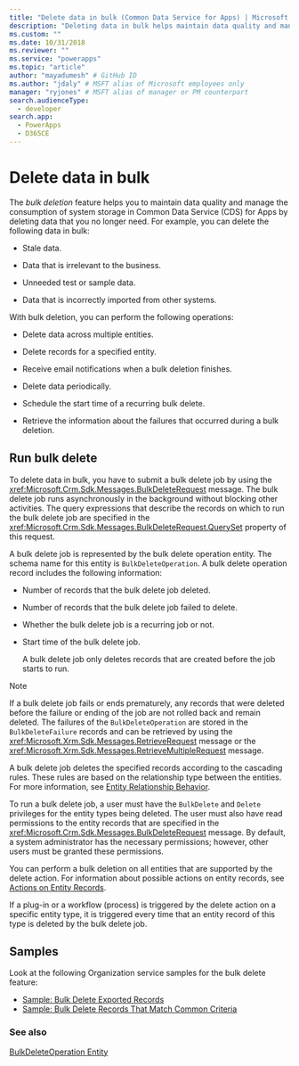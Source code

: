 ```yaml
---
title: "Delete data in bulk (Common Data Service for Apps) | Microsoft Docs" # Intent and product brand in a unique string of 43-59 chars including spaces
description: "Deleting data in bulk helps maintain data quality and manage the consumption of system storage by deleting data that is no longer needed." # 115-145 characters including spaces. This abstract displays in the search result.
ms.custom: ""
ms.date: 10/31/2018
ms.reviewer: ""
ms.service: "powerapps"
ms.topic: "article"
author: "mayadumesh" # GitHub ID
ms.author: "jdaly" # MSFT alias of Microsoft employees only
manager: "ryjones" # MSFT alias of manager or PM counterpart
search.audienceType: 
  - developer
search.app: 
  - PowerApps
  - D365CE
---
```

# Delete data in bulk

The *bulk deletion* feature helps you to maintain data quality and manage the consumption of system storage in Common Data Service (CDS) for Apps by deleting data that you no longer need. For example, you can delete the following data in bulk:  
  
- Stale data.  
  
- Data that is irrelevant to the business.  
  
- Unneeded test or sample data.  
  
- Data that is incorrectly imported from other systems.  
  
With bulk deletion, you can perform the following operations:  
  
- Delete data across multiple entities.  
  
- Delete records for a specified entity.  
  
- Receive email notifications when a bulk deletion finishes.  
  
- Delete data periodically.  
  
- Schedule the start time of a recurring bulk delete.  
  
- Retrieve the information about the failures that occurred during a bulk deletion.  
  
## Run bulk delete

To delete data in bulk, you have to submit a bulk delete job by using the <xref:Microsoft.Crm.Sdk.Messages.BulkDeleteRequest> message. The bulk delete job runs asynchronously in the background without blocking other activities. The query expressions that describe the records on which to run the bulk delete job are specified in the <xref:Microsoft.Crm.Sdk.Messages.BulkDeleteRequest.QuerySet> property of this request.  
  
 A bulk delete job is represented by the bulk delete operation entity. The schema name for this entity is `BulkDeleteOperation`. A bulk delete operation record includes the following information:  
  
- Number of records that the bulk delete job deleted.  
  
- Number of records that the bulk delete job failed to delete.  
  
- Whether the bulk delete job is a recurring job or not.  
  
- Start time of the bulk delete job.  
  
  A bulk delete job only deletes records that are created before the job starts to run.  
  
> [!NOTE]
>  If a bulk delete job fails or ends prematurely, any records that were deleted before the failure or ending of the job are not rolled back and remain deleted. The failures of the `BulkDeleteOperation` are stored in the `BulkDeleteFailure` records and can be retrieved by using the <xref:Microsoft.Xrm.Sdk.Messages.RetrieveRequest> message or the  <xref:Microsoft.Xrm.Sdk.Messages.RetrieveMultipleRequest> message.  
  
 A bulk delete job deletes the specified records according to the cascading rules. These rules are based on the relationship type between the entities. For more information, see [Entity Relationship Behavior](/dynamics365/customer-engagement/developer/entity-relationship-behavior).  
  
 To run a bulk delete job, a user must have the `BulkDelete` and `Delete` privileges for the entity types being deleted. The user must also have read permissions to the entity records that are specified in the <xref:Microsoft.Crm.Sdk.Messages.BulkDeleteRequest> message. By default, a system administrator has the necessary permissions; however, other users must be granted these permissions.  
  
 You can perform a bulk deletion on all entities that are supported by the delete action. For information about possible actions on entity records, see [Actions on Entity Records](/dynamics365/customer-engagement/developer/introduction-entities#ActionsOnEntityRecords).  
  
 If a plug-in or a workflow (process) is triggered by the delete action on a specific entity type, it is triggered every time that an entity record of this type is deleted by the bulk delete job.  
  
## Samples

Look at the following Organization service samples for the bulk delete feature:

- [Sample: Bulk Delete Exported Records](org-service/samples/bulk-delete-exported-records.md)   
- [Sample: Bulk Delete Records That Match Common Criteria](org-service/samples/bulk-delete-records-match-common-criteria.md)

### See also

[BulkDeleteOperation Entity](reference/entities/bulkdeleteoperation.md)